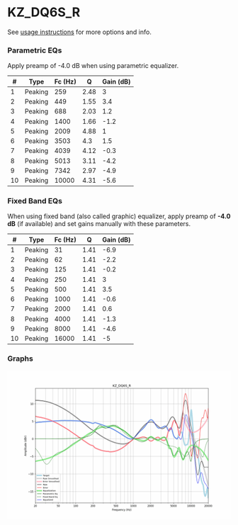 # KZ_DQ6S_R
See [usage instructions](https://github.com/jaakkopasanen/AutoEq#usage) for more options and info.

### Parametric EQs
Apply preamp of -4.0 dB when using parametric equalizer.

|   # | Type    |   Fc (Hz) |    Q |   Gain (dB) |
|-----|---------|-----------|------|-------------|
|   1 | Peaking |       259 | 2.48 |         3   |
|   2 | Peaking |       449 | 1.55 |         3.4 |
|   3 | Peaking |       688 | 2.03 |         1.2 |
|   4 | Peaking |      1400 | 1.66 |        -1.2 |
|   5 | Peaking |      2009 | 4.88 |         1   |
|   6 | Peaking |      3503 | 4.3  |         1.5 |
|   7 | Peaking |      4039 | 4.12 |        -0.3 |
|   8 | Peaking |      5013 | 3.11 |        -4.2 |
|   9 | Peaking |      7342 | 2.97 |        -4.9 |
|  10 | Peaking |     10000 | 4.31 |        -5.6 |

### Fixed Band EQs
When using fixed band (also called graphic) equalizer, apply preamp of **-4.0 dB** (if available) and set gains manually with these parameters.

|   # | Type    |   Fc (Hz) |    Q |   Gain (dB) |
|-----|---------|-----------|------|-------------|
|   1 | Peaking |        31 | 1.41 |        -6.9 |
|   2 | Peaking |        62 | 1.41 |        -2.2 |
|   3 | Peaking |       125 | 1.41 |        -0.2 |
|   4 | Peaking |       250 | 1.41 |         3   |
|   5 | Peaking |       500 | 1.41 |         3.5 |
|   6 | Peaking |      1000 | 1.41 |        -0.6 |
|   7 | Peaking |      2000 | 1.41 |         0.6 |
|   8 | Peaking |      4000 | 1.41 |        -1.3 |
|   9 | Peaking |      8000 | 1.41 |        -4.6 |
|  10 | Peaking |     16000 | 1.41 |        -5   |

### Graphs
![](./KZ_DQ6S_R.png)
